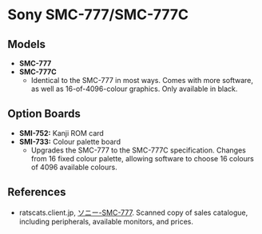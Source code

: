 Sony SMC-777/SMC-777C
=====================

Models
------

- __SMC-777__
- __SMC-777C__
  - Identical to the SMC-777 in most ways. Comes with more software, as
    well as 16-of-4096-colour graphics. Only available in black.


Option Boards
-------------

- __SMI-752:__ Kanji ROM card
- __SMI-733:__ Colour palette board
  - Upgrades the SMC-777 to the SMC-777C specification. Changes from 16
    fixed colour palette, allowing software to choose 16 colours of 4096
    available colours.


References
----------

- ratscats.client.jp, [ソニー-SMC-777][ratscats]. Scanned copy of sales
  catalogue, including peripherals, available monitors, and prices.



<!-------------------------------------------------------------------->
[ratscats]: https://ratscats.client.jp/so-smc777.html
